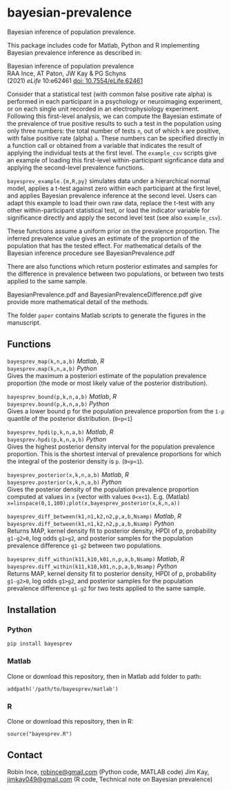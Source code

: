 # bayesian-prevalence

Bayesian inference of population prevalence.

This package includes code for Matlab, Python and R implementing Bayesian prevalence inference as described in:

Bayesian inference of population prevalence  
RAA Ince, AT Paton, JW Kay & PG Schyns  
(2021) *eLife* 10:e62461 [doi: 10.7554/eLife.62461](https://doi.org/10.7554/eLife.62461)

Consider that a statistical test (with common false positive rate alpha) is performed in each participant in a psychology or neuroimaging experiment, or on each single unit recorded in an electrophysiology experiment. Following this first-level analysis, we can compute the Bayesian estimate of the prevalence of true positive results to such a test in the population using only three numbers: the total number of tests `n`, out of which `k` are positive, with false positive rate (alpha) `a`. These numbers can be specified directly in a function call or obtained from a variable that indicates the result of applying the individual tests at the first level. The `example_csv` scripts give an example of loading this first-level within-participant signficance data and applying the second-level prevalence functions. 
 
`bayesprev_example.{m,R,py}` simulates data under a hierarchical normal model, applies a t-test against zero within each participant at the first level, and applies Bayesian prevalence inference at the second level. Users can adapt this example to load their own raw data, replace the t-test with any other within-participant statistical test, or load the indicator variable for significance directly and apply the second level test (see also `example_csv`).
 
These functions assume a uniform prior on the prevalence proportion. The inferred prevalence value gives an estimate of the proportion of the population that has the tested effect. For mathematical details of the Bayesian inference procedure see BayesianPrevalence.pdf 

There are also functions which return posterior estimates and samples for the difference in prevalence between two populations, or between two tests applied to the same sample. 

BayesianPrevalence.pdf and BayesianPrevalenceDifference.pdf give provide more mathematical detail of the methods. 

The folder `paper` contains Matlab scripts to generate the figures in the manuscript. 

## Functions

`bayesprev_map(k,n,a,b)` *Matlab*, *R*  
`bayesprev.map(k,n,a,b)` *Python*  
Gives the maximum a posteriori estimate of the population prevalence proportion (the mode or most likely value of the posterior distribution).

`bayesprev_bound(p,k,n,a,b)` *Matlab*, *R*  
`bayesprev.bound(p,k,n,a,b)` *Python*  
Gives a lower bound p for the population prevalence proportion from the `1-p` quantile of the posterior distribution. (`0<p<1`)

`bayesprev_hpdi(p,k,n,a,b)` *Matlab*, *R*  
`bayesprev.hpdi(p,k,n,a,b)` *Python*  
Gives the highest posterior density interval for the population prevalence proportion. This is the shortest interval of prevalence proportions for which the integral of the posterior density is `p`. (`0<p<1`).

`bayesprev_posterior(x,k,n,a,b)` *Matlab*, *R*  
`bayesprev.posterior(x,k,n,a,b)` *Python*  
Gives the posterior density of the population prevalence proportion computed at values in `x` (vector with values `0<x<1`). E.g. (Matlab) `x=linspace(0,1,100);plot(x,bayesprev_posterior(x,k,n,a))`

`bayesprev_diff_between(k1,n1,k2,n2,p,a,b,Nsamp)` *Matlab*, *R*  
`bayesprev.diff_between(k1,n1,k2,n2,p,a,b,Nsamp)` *Python*  
Returns MAP, kernel density fit to posterior density, HPDI of p, probability `g1-g2>0`, log odds `g1>g2`, and posterior samples for the population prevalence difference `g1-g2` between two populations. 

`bayesprev_diff_within(k11,k10,k01,n,p,a,b,Nsamp)` *Matlab*, *R*  
`bayesprev.diff_within(k11,k10,k01,n,p,a,b,Nsamp)` *Python*  
Returns MAP, kernel density fit to posterior density, HPDI of p, probability `g1-g2>0`, log odds `g1>g2`, and posterior samples for the population prevalence difference `g1-g2` for two tests applied to the same sample. 

## Installation

### Python

`pip install bayesprev`

### Matlab

Clone or download this repository, then in Matlab add folder to path: 

`addpath('/path/to/bayesprev/matlab')`

### R

Clone or download this repository, then in R:

`source("bayesprev.R")`

## Contact

Robin Ince, robince@gmail.com (Python code, MATLAB code)
Jim Kay, jimkay049@gmail.com (R code, Technical note on Bayesian prevalence)
